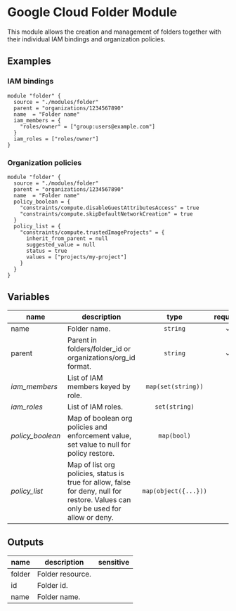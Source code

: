 # Google Cloud Folder Module

This module allows the creation and management of folders together with their individual IAM bindings and organization policies.

## Examples

### IAM bindings

```hcl
module "folder" {
  source = "./modules/folder"
  parent = "organizations/1234567890"
  name  = "Folder name"
  iam_members = {
    "roles/owner" = ["group:users@example.com"]
  }
  iam_roles = ["roles/owner"]
}
```

### Organization policies

```hcl
module "folder" {
  source = "./modules/folder"
  parent = "organizations/1234567890"
  name  = "Folder name"
  policy_boolean = {
    "constraints/compute.disableGuestAttributesAccess" = true
    "constraints/compute.skipDefaultNetworkCreation" = true
  }
  policy_list = {
    "constraints/compute.trustedImageProjects" = {
      inherit_from_parent = null
      suggested_value = null
      status = true
      values = ["projects/my-project"]
    }
  }
}
```

<!-- BEGIN TFDOC -->
## Variables

| name | description | type | required | default |
|---|---|:---: |:---:|:---:|
| name | Folder name. | <code title="">string</code> | ✓ |  |
| parent | Parent in folders/folder_id or organizations/org_id format. | <code title="string&#10;validation &#123;&#10;condition     &#61; can&#40;regex&#40;&#34;&#40;organizations&#124;folders&#41;&#47;&#91;0-9&#93;&#43;&#34;, var.parent&#41;&#41;&#10;error_message &#61; &#34;Parent must be of the form folders&#47;folder_id or organizations&#47;organization_id.&#34;&#10;&#125;">string</code> | ✓ |  |
| *iam_members* | List of IAM members keyed by role. | <code title="map&#40;set&#40;string&#41;&#41;">map(set(string))</code> |  | <code title="">null</code> |
| *iam_roles* | List of IAM roles. | <code title="set&#40;string&#41;">set(string)</code> |  | <code title="">null</code> |
| *policy_boolean* | Map of boolean org policies and enforcement value, set value to null for policy restore. | <code title="map&#40;bool&#41;">map(bool)</code> |  | <code title="">{}</code> |
| *policy_list* | Map of list org policies, status is true for allow, false for deny, null for restore. Values can only be used for allow or deny. | <code title="map&#40;object&#40;&#123;&#10;inherit_from_parent &#61; bool&#10;suggested_value     &#61; string&#10;status              &#61; bool&#10;values              &#61; list&#40;string&#41;&#10;&#125;&#41;&#41;">map(object({...}))</code> |  | <code title="">{}</code> |

## Outputs

| name | description | sensitive |
|---|---|:---:|
| folder | Folder resource. |  |
| id | Folder id. |  |
| name | Folder name. |  |
<!-- END TFDOC -->
